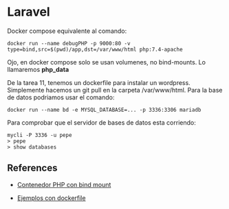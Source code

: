 # Laravel

Docker compose equivalente al comando:

    docker run --name debugPHP -p 9000:80 -v type=bind,src=$(pwd)/app,dst=/var/www/html php:7.4-apache

Ojo, en docker compose solo se usan volumenes, no bind-mounts. Lo llamaremos **php_data**

De la tarea 11, tenemos un dockerfile para instalar un wordpress. Simplemente hacemos un git pull en la carpeta /var/www/html. Para la base de datos podriamos usar el comando:

    docker run --name bd -e MYSQL_DATABASE=... -p 3336:3306 mariadb

Para comprobar que el servidor de bases de datos esta corriendo:

    mycli -P 3336 -u pepe
    > pepe
    > show databases
## References

- [Contenedor PHP con bind mount](https://www.youtube.com/watch?v=OBvVSUYDq5s&list=PL-8CyWabyNa85xowmOeBMCspbrn6qNWgl&index=7)

- [Ejemplos con dockerfile](https://www.youtube.com/watch?v=oiZORiVh3Gs&list=PL-8CyWabyNa85xowmOeBMCspbrn6qNWgl&index=15)